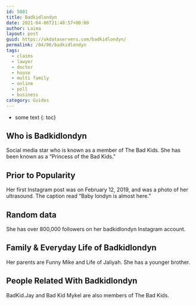 ```yaml
---
id: 5801
title: Badkidlondyn
date: 2021-04-06T21:48:57+00:00
author: Laima
layout: post
guid: https://ukdataservers.com/badkidlondyn/
permalink: /04/06/badkidlondyn
tags:
  - claims
  - lawyer
  - doctor
  - house
  - multi family
  - online
  - poll
  - business
category: Guides
---
```


* some text
{: toc}


## Who is Badkidlondyn
                  
                  
                  
Social media star who is known as a member of The Bad Kids. She has been known as a &#8220;Princess of the Bad Kids.&#8221; 
                  
              
            
              
            
                
                
                
## Prior to Popularity
                  
                  
                  
Her first Instagram post was on February 12, 2019, and was a photo of her ultrasound. The caption read &#8220;Baby londyn is almost here.&#8221; 
                  
              
            
              
            
                
                
                
## Random data
                  
                  
                  
She has over 800,000 followers on her badkidlondyn Instagram account. 
                  
              
            
              
            
                
                
                
## Family & Everyday Life of Badkidlondyn
                  
                  
                  
Her parents are Funny Mike and Life of Jaliyah. She has a younger brother.
                  
              
            
              
            
                
                
                
## People Related With Badkidlondyn
                  
                  
                  
BadKid.Jay and Bad Kid Mykel are also members of The Bad Kids. 
                  
              
            
              
            
                
              
            
              
              
            
            
              
            
          
          
          